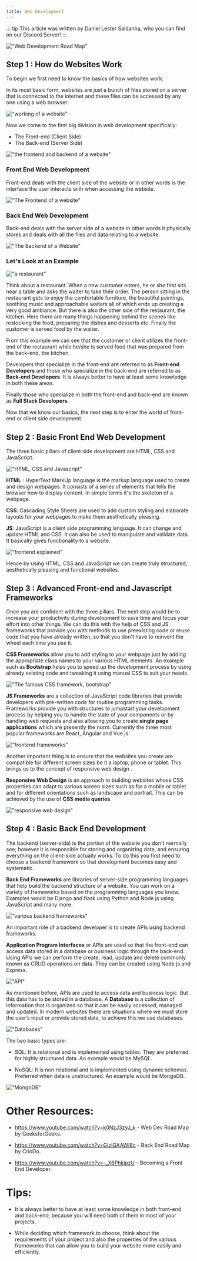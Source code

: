 ```yaml
---
title: Web Development
---
```


::: tip
This article was written by Daniel Lester Saldanha, who you can find on our Discord Server!
:::

!["Web Development Road Map"](/img/domains/webdev/101/starter.png)

## Step 1 : How do Websites Work

To begin we first need to know the basics of how websites work.

In its most basic form, websites are just a bunch of files stored on a server that is connected to the internet and these files can be accessed by any one using a web browser.

!["working of a website"](/img/domains/webdev/101/working.png)

Now we come to the first big division in web development specifically:
 * The Front-end (Client Side)
 * The Back-end (Server Side)

!["the frontend and backend of a website"](/img/domains/webdev/101/front-back.png)

### Front End Web Development

Front-end deals with the client side of the website or in other words is the interface the user interacts with when accessing the website.

!["The Frontend of a website"](/img/domains/webdev/101/frontend.png)

### Back End Web Development

Back-end deals with the server side of a website in other words it physically stores and deals with all the files and data relating to a website.

!["The Backend of a Website"](/img/domains/webdev/101/backend.png)

### Let's Look at an Example

!["a restaurant"](/img/domains/webdev/101/restaurant.jpg)

Think about a restaurant. When a new customer enters, he or she first sits near a table and asks the waiter to take their order. The person sitting in the restaurant gets to enjoy the comfortable furniture, the beautiful paintings, soothing music and approachable waiters all of which ends up creating a very good ambiance. But there is also the other side of the restaurant, the kitchen. Here there are many things happening behind the scenes like restocking the food, preparing the dishes and desserts etc. Finally the customer is served food by the waiter.

From this example we can see that the customer or client utilizes the front-end of the restaurant while he/she is served food that was prepared from the back-end, the kitchen.

Developers that specialize in the front-end are referred to as **Front-end Developers** and those who specialize in the back-end are referred to as **Back-end Developers**.
It is always better to have at least some knowledge in both these areas.

Finally those who specialize in both the front-end and back-end are known as **Full Stack Developers**.

Now that we know our basics, the next step is to enter the world of front-end or client side development.

## Step 2 : Basic Front End Web Development

The three basic pillars of client side development are HTML, CSS and JavaScript.

!["HTML, CSS and Javascript"](/img/domains/webdev/101/pillars.jpg)

**HTML** : HyperText MarkUp language is the markup language used to create and design webpages. It consists of a series of elements that tells the browser how to display content. In simple terms it's the skeleton of a webpage.

**CSS**: Cascading Style Sheets are used to add custom styling and elaborate layouts for your webpages to make them aesthetically pleasing. 

**JS**: JavaScript is a client side programming language. It can change and update HTML and CSS. It can also be used to manipulate and validate data. It basically gives functionality to a website.

!["frontend explained"](/img/domains/webdev/101/frontExplain.jpg)

Hence by using HTML, CSS and JavaScript we can create truly structured, aesthetically pleasing and functional websites.

## Step 3 : Advanced Front-end and Javascript Frameworks

Once you are confident with the three pillars. The next step would be to increase your productivity during development to save time and focus your effort into other things. We can do this with the help of CSS and JS frameworks that provide you with methods to use preexisting code or reuse code that you have already written, so that you don't have to reinvent the wheel each time you use it. 

**CSS Frameworks** allow you to add styling to your webpage just by adding the appropriate class names to your various HTML elements. An example such as **Bootstrap** helps you to speed up the development process by using already existing code and tweaking it using manual CSS to suit your needs.

!["The famous CSS framework, bootstrap"](/img/domains/webdev/101/bootstrap.png)

**JS Frameworks** are a collection of JavaScript code libraries that provide developers with pre-written code for routine programming tasks. Frameworks provide you with structures to jumpstart your development process by helping you to handle the state of your components or by handling web requests  and also allowing you to create **single page applications** which are presently the norm. Currently the three most popular frameworks are React, Angular and Vue.js.

!["frontend frameworks"](/img/domains/webdev/101/frameWorks.png)

Another important thing is to ensure that the websites you create are compatible for different screen sizes be it a laptop, phone or tablet. This brings us to the concept of responsive web design . 

**Responsive Web Design** is an approach to building websites whose CSS properties can adapt to various screen sizes such as for a mobile or tablet and for different orientations such as landscape and portrait. This can be achieved by the use of **CSS media queries**.

!["responsive web design"](/img/domains/webdev/101/responsive.jpg)

## Step 4 : Basic Back End Development

The backend (server-side) is the portion of the website you don't normally see; however It is responsible for storing and organizing data, and ensuring everything on the client-side actually works. To do this you first need to choose a backend framework so that development becomes easy and systematic.

**Back End Frameworks** are libraries of server-side programming languages that help build the backend structure of a website. You can work on a variety of frameworks based on the programming languages you know. Examples would be Django and flask using Python and Node js using JavaScript and many more.

!["various backend frameworks"](/img/domains/webdev/101/backEndFrameworks.png)

An important role of a backend developer is to create APIs using backend frameworks.

**Application Program Interfaces** or APIs are used so that the front-end can access data stored in a database or business logic through the back-end. Using APIs we can perform the create, read, update and delete commonly known as CRUD operations on data. They can be created using Node js and Express.

!["API"](/img/domains/webdev/101/api.png)

As mentioned before, APIs are used to access data and business logic. But this data has to be stored in a database. A **Database** is a collection of information that is organized so that it can be easily accessed, managed and updated. In modern websites there are situations where we must store the user’s input or provide stored data, to achieve this we use databases.

!["Databases"](/img/domains/webdev/101/database.png)

The two basic types are:

 * SQL: It is relational and is implemented using tables. They are preferred for highly structured data. An example would be MySQL.  

 * NoSQL: It is non relational and is implemented using dynamic schemas. Preferred when data is unstructured. An example would be MongoDB.

!["MongoDB"](/img/domains/webdev/101/mongo.png)

# Other Resources:

 * https://www.youtube.com/watch?v=k0NzJ3zyJ_k - Web Dev Road Map by GeeksforGeeks.

 * https://www.youtube.com/watch?v=GizIGAAWI8c - Back End Road Map by CrioDo.

 * https://www.youtube.com/watch?v=-_X6PhkjpzU - Becoming a Front End Developer.

# Tips:
 * It is always better to have at least some knowledge in both front-end and back-end, because you will need both of them in most of your projects.

 * While deciding which framework to choose, think about the requirements of your project and also the properties of the various frameworks that can allow you to build your website more easily and efficiently.
